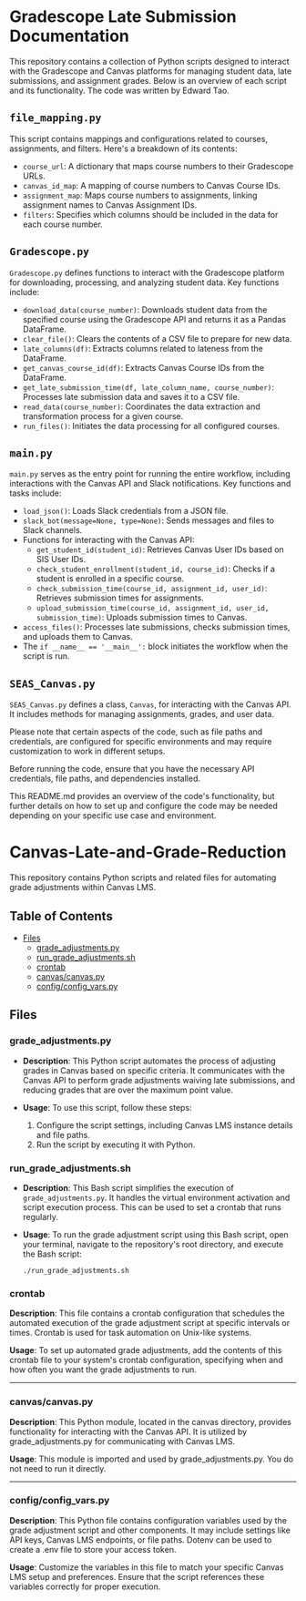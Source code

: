 
# Gradescope Late Submission Documentation

This repository contains a collection of Python scripts designed to interact with the Gradescope and Canvas platforms for managing student data, late submissions, and assignment grades. Below is an overview of each script and its functionality. The code was written by Edward Tao. 

## `file_mapping.py`

This script contains mappings and configurations related to courses, assignments, and filters. Here's a breakdown of its contents:

- `course_url`: A dictionary that maps course numbers to their Gradescope URLs.
- `canvas_id_map`: A mapping of course numbers to Canvas Course IDs.
- `assignment_map`: Maps course numbers to assignments, linking assignment names to Canvas Assignment IDs.
- `filters`: Specifies which columns should be included in the data for each course number.

## `Gradescope.py`

`Gradescope.py` defines functions to interact with the Gradescope platform for downloading, processing, and analyzing student data. Key functions include:

- `download_data(course_number)`: Downloads student data from the specified course using the Gradescope API and returns it as a Pandas DataFrame.
- `clear_file()`: Clears the contents of a CSV file to prepare for new data.
- `late_columns(df)`: Extracts columns related to lateness from the DataFrame.
- `get_canvas_course_id(df)`: Extracts Canvas Course IDs from the DataFrame.
- `get_late_submission_time(df, late_column_name, course_number)`: Processes late submission data and saves it to a CSV file.
- `read_data(course_number)`: Coordinates the data extraction and transformation process for a given course.
- `run_files()`: Initiates the data processing for all configured courses.

## `main.py`

`main.py` serves as the entry point for running the entire workflow, including interactions with the Canvas API and Slack notifications. Key functions and tasks include:

- `load_json()`: Loads Slack credentials from a JSON file.
- `slack_bot(message=None, type=None)`: Sends messages and files to Slack channels.
- Functions for interacting with the Canvas API:
  - `get_student_id(student_id)`: Retrieves Canvas User IDs based on SIS User IDs.
  - `check_student_enrollment(student_id, course_id)`: Checks if a student is enrolled in a specific course.
  - `check_submission_time(course_id, assignment_id, user_id)`: Retrieves submission times for assignments.
  - `upload_submission_time(course_id, assignment_id, user_id, submission_time)`: Uploads submission times to Canvas.
- `access_files()`: Processes late submissions, checks submission times, and uploads them to Canvas.
- The `if __name__ == '__main__':` block initiates the workflow when the script is run.

## `SEAS_Canvas.py`

`SEAS_Canvas.py` defines a class, `Canvas`, for interacting with the Canvas API. It includes methods for managing assignments, grades, and user data.

Please note that certain aspects of the code, such as file paths and credentials, are configured for specific environments and may require customization to work in different setups.

Before running the code, ensure that you have the necessary API credentials, file paths, and dependencies installed.

This README.md provides an overview of the code's functionality, but further details on how to set up and configure the code may be needed depending on your specific use case and environment.


# Canvas-Late-and-Grade-Reduction

This repository contains Python scripts and related files for automating grade adjustments within Canvas LMS.

## Table of Contents

- [Files](#files)
  - [grade_adjustments.py](#grade_adjustmentspy)
  - [run_grade_adjustments.sh](#run_grade_adjustmentssh)
  - [crontab](#crontab)
  - [canvas/canvas.py](#canvascanvaspy)
  - [config/config_vars.py](#configconfig_varspy)

## Files

### grade_adjustments.py

- **Description**: This Python script automates the process of adjusting grades in Canvas based on specific criteria. It communicates with the Canvas API to perform grade adjustments waiving late submissions, and reducing grades that are over the maximum point value.

- **Usage**: To use this script, follow these steps:
  1. Configure the script settings, including Canvas LMS instance details and file paths.
  2. Run the script by executing it with Python.

### run_grade_adjustments.sh

- **Description**: This Bash script simplifies the execution of `grade_adjustments.py`. It handles the virtual environment activation and script execution process. This can be used to set a crontab that runs regularly.

- **Usage**: To run the grade adjustment script using this Bash script, open your terminal, navigate to the repository's root directory, and execute the Bash script:
   ```shell
   ./run_grade_adjustments.sh

### crontab

**Description**: This file contains a crontab configuration that schedules the automated execution of the grade adjustment script at specific intervals or times. Crontab is used for task automation on Unix-like systems.

**Usage**: To set up automated grade adjustments, add the contents of this crontab file to your system's crontab configuration, specifying when and how often you want the grade adjustments to run.

---

### canvas/canvas.py

**Description**: This Python module, located in the canvas directory, provides functionality for interacting with the Canvas API. It is utilized by grade_adjustments.py for communicating with Canvas LMS.

**Usage**: This module is imported and used by grade_adjustments.py. You do not need to run it directly.

---

### config/config_vars.py

**Description**: This Python file contains configuration variables used by the grade adjustment script and other components. It may include settings like API keys, Canvas LMS endpoints, or file paths. Dotenv can be used to create a .env file to store your access token.

**Usage**: Customize the variables in this file to match your specific Canvas LMS setup and preferences. Ensure that the script references these variables correctly for proper execution.
